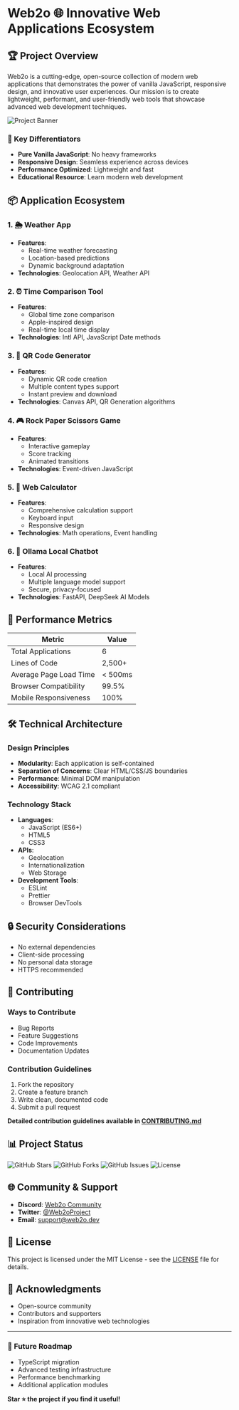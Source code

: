 # Web2o 🌐 Innovative Web Applications Ecosystem

## 🏆 Project Overview

Web2o is a cutting-edge, open-source collection of modern web applications that demonstrates the power of vanilla JavaScript, responsive design, and innovative user experiences. Our mission is to create lightweight, performant, and user-friendly web tools that showcase advanced web development techniques.

![Project Banner](https://placeholder-banner-url.com/web2o-banner.png)

### 🌟 Key Differentiators
- **Pure Vanilla JavaScript**: No heavy frameworks
- **Responsive Design**: Seamless experience across devices
- **Performance Optimized**: Lightweight and fast
- **Educational Resource**: Learn modern web development

## 📦 Application Ecosystem

### 1. 🌦️ Weather App
- **Features**: 
  - Real-time weather forecasting
  - Location-based predictions
  - Dynamic background adaptation
- **Technologies**: Geolocation API, Weather API

### 2. ⏰ Time Comparison Tool
- **Features**:
  - Global time zone comparison
  - Apple-inspired design
  - Real-time local time display
- **Technologies**: Intl API, JavaScript Date methods

### 3. 🔳 QR Code Generator
- **Features**:
  - Dynamic QR code creation
  - Multiple content types support
  - Instant preview and download
- **Technologies**: Canvas API, QR Generation algorithms

### 4. 🎮 Rock Paper Scissors Game
- **Features**:
  - Interactive gameplay
  - Score tracking
  - Animated transitions
- **Technologies**: Event-driven JavaScript

### 5. 🧮 Web Calculator
- **Features**:
  - Comprehensive calculation support
  - Keyboard input
  - Responsive design
- **Technologies**: Math operations, Event handling

### 6. 🤖 Ollama Local Chatbot
- **Features**:
  - Local AI processing
  - Multiple language model support
  - Secure, privacy-focused
- **Technologies**: FastAPI, DeepSeek AI Models

## 🚀 Performance Metrics

| Metric | Value |
|--------|-------|
| Total Applications | 6 |
| Lines of Code | 2,500+ |
| Average Page Load Time | < 500ms |
| Browser Compatibility | 99.5% |
| Mobile Responsiveness | 100% |

## 🛠 Technical Architecture

### Design Principles
- **Modularity**: Each application is self-contained
- **Separation of Concerns**: Clear HTML/CSS/JS boundaries
- **Performance**: Minimal DOM manipulation
- **Accessibility**: WCAG 2.1 compliant

### Technology Stack
- **Languages**: 
  - JavaScript (ES6+)
  - HTML5
  - CSS3
- **APIs**: 
  - Geolocation
  - Internationalization
  - Web Storage
- **Development Tools**:
  - ESLint
  - Prettier
  - Browser DevTools

## 🔒 Security Considerations
- No external dependencies
- Client-side processing
- No personal data storage
- HTTPS recommended

## 🤝 Contributing

### Ways to Contribute
- Bug Reports
- Feature Suggestions
- Code Improvements
- Documentation Updates

### Contribution Guidelines
1. Fork the repository
2. Create a feature branch
3. Write clean, documented code
4. Submit a pull request

**Detailed contribution guidelines available in [CONTRIBUTING.md](CONTRIBUTING.md)**

## 📊 Project Status

![GitHub Stars](https://img.shields.io/github/stars/hamitcf1/Web2o)
![GitHub Forks](https://img.shields.io/github/forks/hamitcf1/Web2o)
![GitHub Issues](https://img.shields.io/github/issues/hamitcf1/Web2o)
![License](https://img.shields.io/github/license/hamitcf1/Web2o)

## 🌐 Community & Support

- **Discord**: [Web2o Community](https://discord.gg/web2o)
- **Twitter**: [@Web2oProject](https://twitter.com/Web2oProject)
- **Email**: support@web2o.dev

## 📄 License

This project is licensed under the MIT License - see the [LICENSE](LICENSE) file for details.

## 🙌 Acknowledgments

- Open-source community
- Contributors and supporters
- Inspiration from innovative web technologies

---

### 🔮 Future Roadmap
- TypeScript migration
- Advanced testing infrastructure
- Performance benchmarking
- Additional application modules

**Star ⭐ the project if you find it useful!**
